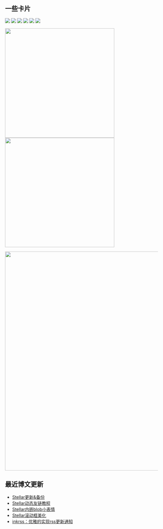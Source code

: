 ## 一些卡片

![](https://komarev.com/ghpvc/?username=weekdaycare)
<img src="https://img.shields.io/badge/Supabase-3ECF8E?style=flat&logo=supabase&logoColor=white"/>
<img src="https://img.shields.io/badge/vercel-%23000000.svg?style=flat&logo=vercel&logoColor=white"/>
<img src="https://img.shields.io/badge/markdown-%23000000.svg?style=flat&logo=markdown&logoColor=white"/>
<img src="https://img.shields.io/badge/Replit-DD1200?style=flat&logo=Replit&logoColor=white"/>
<img src="https://img.shields.io/badge/MongoDB-%234ea94b.svg?style=flat&logo=mongodb&logoColor=white"/>

<p>
  <img src = "https://github-readme-stats.vercel.app/api?username=weekdaycare" width=360px/>
  <img src = "http://github-readme-streak-stats.herokuapp.com?user=weekdaycare&locale=zh&date_format=%5BY.%5Dn.j" width=360px/>
</p>

<p>
 <img src="https://activity-graph.herokuapp.com/graph?username=weekdaycare&theme=redical" width=720px/>
</p>

## 最近博文更新
<!-- BLOG-POST-LIST:START -->
- [Stellar更新&amp;备份](http://weekdaycare.cn/posts/stellar-update/)
- [Stellar动态友链教程](http://weekdaycare.cn/posts/stellar-friends/)
- [Stellar内嵌blob小表情](http://weekdaycare.cn/posts/emoji-blob/)
- [Stellar滚动框美化](http://weekdaycare.cn/posts/stellar-beautify-one/)
- [inkrss：优雅的实现rss更新通知](http://weekdaycare.cn/posts/inkrss/)
<!-- BLOG-POST-LIST:END -->
